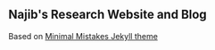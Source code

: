 ## Najib's Research Website and Blog
Based on [Minimal Mistakes Jekyll theme](https://github.com/mmistakes/minimal-mistakes)
